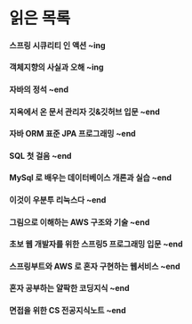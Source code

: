 # 읽은 목록

#### 스프링 시큐리티 인 액션 ~ing
#### 객체지향의 사실과 오해 ~ing
#### 자바의 정석 ~end
#### 지옥에서 온 문서 관리자 깃&깃허브 입문 ~end
#### 자바 ORM 표준 JPA 프로그래밍 ~end
#### SQL 첫 걸음 ~end
#### MySql 로 배우는 데이터베이스 개론과 실습 ~end
#### 이것이 우분투 리눅스다 ~end
#### 그림으로 이해하는 AWS 구조와 기술 ~end
#### 초보 웹 개발자를 위한 스프링5 프로그래밍 입문 ~end
#### 스프링부트와 AWS 로 혼자 구현하는 웹서비스 ~end
#### 혼자 공부하는 얄팍한 코딩지식 ~end
#### 면접을 위한 CS 전공지식노트 ~end
